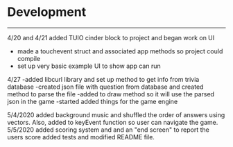 # Development

---
4/20 and 4/21 added TUIO cinder block to project and began work on UI

- made a touchevent struct and associated app methods so project could compile
- set up very basic example UI to show app can run 

4/27 
-added libcurl library and set up method to get info from trivia database
-created json file with question from database and created method to parse the file
-added to draw method so it will use the parsed json in the game
-started added things for the game engine

5/4/2020 added background music and shuffled the order of answers using vectors.
Also, added to keyEvent function so user can navigate the game.
5/5/2020
added scoring system and and an "end screen" to report the users score
added tests and modified README file.
